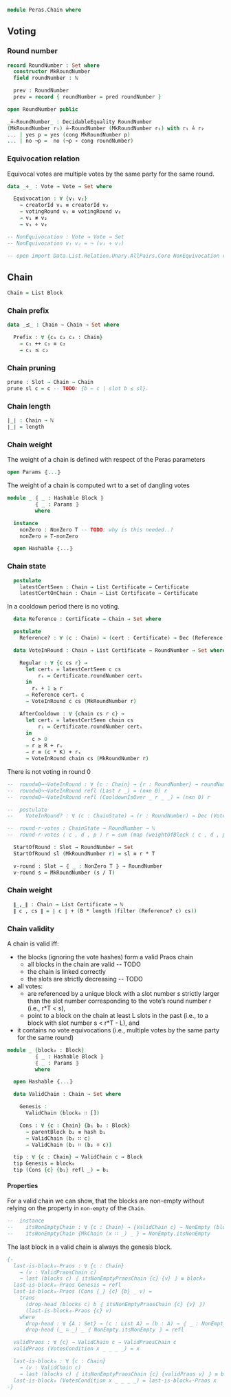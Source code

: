 ```agda
module Peras.Chain where
```

<!--
```agda
open import Data.Bool using (_∧_; true; false)
open import Data.List using (length; sum; upTo; applyUpTo; filterᵇ; filter; concat; catMaybes; zip)
open import Data.List.Membership.Propositional using (_∈_)
open import Data.List.Relation.Unary.Any using (any?; Any; here; there; lookup)
open import Data.List.Relation.Unary.All using (All)
open import Data.Maybe as M using (nothing; just)
open import Data.Nat using (ℕ; _/_; _>_; _≥_; _≥?_; NonZero; pred; _∸_; z≤n; s≤s)
open import Data.Nat using (_≤_; _<_; _∸_)
open import Data.Nat.Properties using (n≮n; _≟_)
open import Data.Product using (Σ; _,_; ∃; Σ-syntax; ∃-syntax; _×_; proj₁; proj₂)
open import Function.Base using (_∘_; _$_)
open import Relation.Nullary using (¬_; Dec; yes; no)
open import Relation.Nullary.Decidable using (_×-dec_)
open import Relation.Binary using (DecidableEquality)

import Relation.Binary.PropositionalEquality as Eq
open Eq using (_≢_)

open import Peras.Crypto
open import Peras.Block
open import Peras.Params

open import Haskell.Prelude hiding (length; trans; _<_; _>_; _∘_; sum; b; pred; filter; concat; _$_; lookup; zip; All; _,_; _×_)
{-# FOREIGN AGDA2HS import Peras.Crypto (Hash (..), Hashable (..)) #-}
```
-->

## Voting

### Round number

```agda
record RoundNumber : Set where
  constructor MkRoundNumber
  field roundNumber : ℕ

  prev : RoundNumber
  prev = record { roundNumber = pred roundNumber }

open RoundNumber public
```

<!--
```agda
{-# COMPILE AGDA2HS RoundNumber newtype deriving Eq #-}
```
-->

```agda
_≟-RoundNumber_ : DecidableEquality RoundNumber
(MkRoundNumber r₁) ≟-RoundNumber (MkRoundNumber r₂) with r₁ ≟ r₂
... | yes p = yes (cong MkRoundNumber p)
... | no ¬p =  no (¬p ∘ cong roundNumber)

```

<!--
### Vote

```agda
record Vote : Set where
  constructor MkVote
  field votingRound              : RoundNumber
        creatorId                : PartyId
        committeeMembershipProof : MembershipProof
        blockHash                : Hash
        signature                : Signature

open Vote public
```
-->

<!--
```agda
{-# COMPILE AGDA2HS Vote deriving Eq #-}
```
-->

<!--
```agda
{-
toSignable : ∀{msg} → Vote msg -> ByteString
toSignable _ = emptyBS -- const ""
-}

{-
postulate
  makeVote : ∀{msg} → RoundNumber -> PartyId -> msg -> Vote msg
-}
```
-->

<!--
```agda
-- | A vote is valid if the committee-membership proof and the signature are valid.
{-
isValid : ∀{msg} → Vote msg -> Bool
isValid v@(vote _ (MkPartyId vkey) committeeMembershipProof _ signature) =
  isCommitteeMember vkey committeeMembershipProof
    ∧ verify vkey signature (toSignable v)
-}
```
-->

### Equivocation relation

Equivocal votes are multiple votes by the same party for the same round.

```agda
data _∻_ : Vote → Vote → Set where

  Equivocation : ∀ {v₁ v₂}
    → creatorId v₁ ≡ creatorId v₂
    → votingRound v₁ ≡ votingRound v₂
    → v₁ ≢ v₂
    → v₁ ∻ v₂
```

```agda
-- NonEquivocation : Vote → Vote → Set
-- NonEquivocation v₁ v₂ = ¬ (v₁ ∻ v₂)

-- open import Data.List.Relation.Unary.AllPairs.Core NonEquivocation renaming (AllPairs to NoEquivocations) public
```

## Chain

```agda
Chain = List Block
```
<!--
```agda
{-# COMPILE AGDA2HS Chain deriving Eq #-}
```
-->

### Chain prefix

```agda
data _⪯_ : Chain → Chain → Set where

  Prefix : ∀ {c₁ c₂ c₃ : Chain}
    → c₁ ++ c₃ ≡ c₂
    → c₁ ⪯ c₂
```

### Chain pruning

```agda
prune : Slot → Chain → Chain
prune sl c = c -- TODO: {b ← c | slot b ≤ sl}.
```

### Chain length

```agda
∣_∣ : Chain → ℕ
∣_∣ = length
```

### Chain weight

The weight of a chain is defined with respect of the Peras parameters
```agda
open Params ⦃...⦄
```
The weight of a chain is computed wrt to a set of dangling votes
```agda
module _ ⦃ _ : Hashable Block ⦄
         ⦃ _ : Params ⦄
         where

  instance
    nonZero : NonZero T -- TODO: why is this needed..?
    nonZero = T-nonZero

  open Hashable ⦃...⦄
```

### Chain state

```agda
  postulate
    latestCertSeen : Chain → List Certificate → Certificate
    latestCertOnChain : Chain → List Certificate → Certificate
```

In a cooldown period there is no voting.

```agda
  data Reference : Certificate → Chain → Set where

  postulate
    Reference? : ∀ (c : Chain) → (cert : Certificate) → Dec (Reference cert c)

  data VoteInRound : Chain → List Certificate → RoundNumber → Set where

    Regular : ∀ {c cs r} →
      let certₛ = latestCertSeen c cs
          rₛ = Certificate.roundNumber certₛ
      in
        rₛ + 1 ≥ r
      → Reference certₛ c
      → VoteInRound c cs (MkRoundNumber r)

    AfterCooldown : ∀ {chain cs r c} →
      let certₛ = latestCertSeen chain cs
          rₛ = Certificate.roundNumber certₛ
      in
        c > 0
      → r ≥ R + rₛ
      → r ≡ (c * K) + rₛ
      → VoteInRound chain cs (MkRoundNumber r)
```

There is not voting in round 0

```agda
--  round≡0→¬VoteInRound : ∀ {c : Chain} → {r : RoundNumber} → roundNumber r ≡ 0 → ¬ (VoteInRound c r)
--  round≡0→¬VoteInRound refl (Last r _) = (n≮n 0) r
--  round≡0→¬VoteInRound refl (CooldownIsOver _ r _ _) = (n≮n 0) r
```

```agda
--  postulate
--    VoteInRound? : ∀ (c : ChainState) → (r : RoundNumber) → Dec (VoteInRound c r)
```
<!--
```agda
    -- VoteInRound? c r@(MkRoundNumber zero) = no λ x → let ¬p = round≡0→¬VoteInRound {c} {r} refl in ¬p x
    -- VoteInRound? c r@(MkRoundNumber (suc _)) with QuorumOnChain? c (prev r)
    -- ... | yes p = yes (Last (s≤s z≤n) p)
    -- ... | no ¬p = {!!}
```
-->
```agda
--  round-r-votes : ChainState → RoundNumber → ℕ
--  round-r-votes ⟨ c , d , p ⟩ r = sum (map (weightOfBlock ⟨ c , d , p ⟩ r) (blocks c))

  StartOfRound : Slot → RoundNumber → Set
  StartOfRound sl (MkRoundNumber r) = sl ≡ r * T

```

```agda
  v-round : Slot → ⦃ _ : NonZero T ⦄ → RoundNumber
  v-round s = MkRoundNumber (s / T)
```

### Chain weight

```agda
  ∥_,_∥ : Chain → List Certificate → ℕ
  ∥ c , cs ∥ = ∣ c ∣ + (B * length (filter (Reference? c) cs))
```

### Chain validity

<!--
```agda
-- open import Data.List.Relation.Unary.Unique.Propositional {A = Vote}
open import Relation.Nullary.Negation using (¬_)

import Relation.Binary.PropositionalEquality as PropEq
open PropEq using (trans)

open Block

open import Data.List.Membership.Propositional using (_∈_)
```
-->
A chain is valid iff:
  * the blocks (ignoring the vote hashes) form a valid Praos chain
     * all blocks in the chain are valid -- TODO
     * the chain is linked correctly
     * the slots are strictly decreasing -- TODO
  * all votes:
    * are referenced by a unique block with a slot number *s*
      strictly larger than the slot number corresponding to the
      vote’s round number r (i.e., r*T < s),
    * point to a block on the chain at least L slots in the past
      (i.e., to a block with slot number s < r*T - L), and
  * it contains no vote equivocations (i.e., multiple votes by the
    same party for the same round)
```agda
module _ {block₀ : Block}
         ⦃ _ : Hashable Block ⦄
         ⦃ _ : Params ⦄
         where

  open Hashable ⦃...⦄
```
```agda
  data ValidChain : Chain → Set where

    Genesis :
      ValidChain (block₀ ∷ [])

    Cons : ∀ {c : Chain} {b₁ b₂ : Block}
      → parentBlock b₂ ≡ hash b₁
      → ValidChain (b₂ ∷ c)
      → ValidChain (b₁ ∷ (b₂ ∷ c))
```

```agda
  tip : ∀ {c : Chain} → ValidChain c → Block
  tip Genesis = block₀
  tip (Cons {c} {b₁} refl _) = b₁
```

#### Properties

For a valid chain we can show, that the blocks are non-empty without relying on the
property in `non-empty` of the `Chain`.

```agda
--  instance
--    itsNonEmptyChain : ∀ {c : Chain} → {ValidChain c} → NonEmpty (blocks c)
--    itsNonEmptyChain {MkChain (x ∷ _) _ } = NonEmpty.itsNonEmpty
```

The last block in a valid chain is always the genesis block.

```agda
{-
  last-is-block₀-Praos : ∀ {c : Chain}
    → (v : ValidPraosChain c)
    → last (blocks c) ⦃ itsNonEmptyPraosChain {c} {v} ⦄ ≡ block₀
  last-is-block₀-Praos Genesis = refl
  last-is-block₀-Praos (Cons {_} {c} {b} _ v) =
    trans
      (drop-head (blocks c) b ⦃ itsNonEmptyPraosChain {c} {v} ⦄)
      (last-is-block₀-Praos {c} v)
    where
      drop-head : ∀ {A : Set} → (c : List A) → (b : A) → ⦃ _ : NonEmpty c ⦄ → last (b ∷ c) ≡ last c
      drop-head (_ ∷ _) _ ⦃ NonEmpty.itsNonEmpty ⦄ = refl

  validPraos : ∀ {c} → ValidChain c → ValidPraosChain c
  validPraos (VotesCondition x _ _ _ _) = x

  last-is-block₀ : ∀ {c : Chain}
    → (v : ValidChain c)
    → last (blocks c) ⦃ itsNonEmptyPraosChain {c} {validPraos v} ⦄ ≡ block₀
  last-is-block₀ (VotesCondition x _ _ _ _) = last-is-block₀-Praos x
-}
```

<!--
```agda
-- | `foldl` does not exist in `Haskell.Prelude` so let's roll our own
-- but let's make it total.
foldl1Maybe : ∀ {a : Set} -> (a -> a -> a) -> List a -> Maybe a
foldl1Maybe f xs =
  foldl (λ m y -> Just (case m of λ where
                             Nothing -> y
                             (Just x)  -> f x y))
        Nothing xs

{-# COMPILE AGDA2HS foldl1Maybe #-}

instance
  postulate
    iBlockEq : Eq Block

-- {-# COMPILE AGDA2HS iBlockEq #-}

prefix : List Block -> List Block -> List Block -> List Block
prefix acc (x ∷ xs) (y ∷ ys) =
  if x == y
   then prefix (x ∷ acc) xs ys
   else reverse acc
prefix acc _ _ = reverse acc

{-# COMPILE AGDA2HS prefix #-}

commonPrefix : List Chain -> List Block
commonPrefix chains =
  case listPrefix of λ where
     Nothing -> []
     (Just bs) -> reverse bs
   where
     listPrefix : Maybe (List Block)
     listPrefix = foldl1Maybe (prefix []) (map (λ l -> reverse l) chains)

{-# COMPILE AGDA2HS commonPrefix #-}

-- I wish I could prove that and translate it to a QC property in Haskell :)
-- commonPrefixEq : {t : Set } -> ⦃ eqt : Eq t ⦄ -> (c₁ c₂ : Chain t) -> (c₁ ≡ c₂) -> (commonPrefix (c₁ ∷ c₂ ∷ []) ≡ c₁)
-- commonPrefixEq = {!!}

{-
postulate
  verifyLeadershipProof : Block → Bool

  properlyLinked : Chain → Bool
  decreasingSlots : Chain → Bool
-}

{-
correctBlocks : Chain → Bool
correctBlocks (MkChain blocks _ _) =
  let bs = toList BlockO blocks
  in all verifyLeadershipProof bs
-}
```
-->
